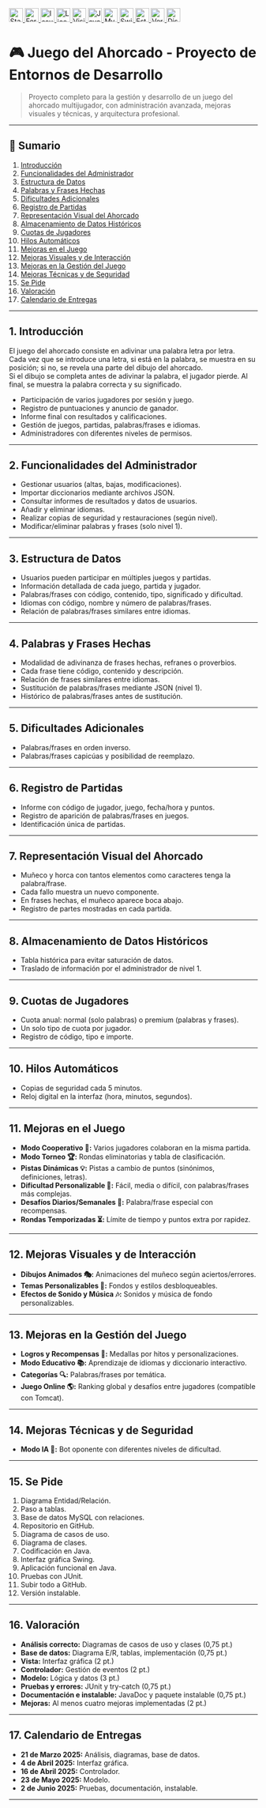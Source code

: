 <!-- Badges agrupados y limpios alineados a la izquierda, tamaño medio -->
<div align="left">
  <a href="https://github.com/Andres-glitch-cell/trabajoEntornosDesarolloAhorcado/stargazers">
    <img src="https://img.shields.io/github/stars/Andres-glitch-cell/trabajoEntornosDesarolloAhorcado?style=plastic&label=Stars&color=6C78AF&logo=github" alt="Stars" height="28"/>
  </a>
  <a href="https://github.com/Andres-glitch-cell/trabajoEntornosDesarolloAhorcado/network/members">
    <img src="https://img.shields.io/github/forks/Andres-glitch-cell/trabajoEntornosDesarolloAhorcado?style=plastic&label=Forks&color=43e97b&logo=github" alt="Forks" height="28"/>
  </a>
  <a href="https://github.com/Andres-glitch-cell/trabajoEntornosDesarolloAhorcado/issues">
    <img src="https://img.shields.io/github/issues/Andres-glitch-cell/trabajoEntornosDesarolloAhorcado?style=plastic&label=Issues&color=fc466b&logo=github" alt="Issues" height="28"/>
  </a>
  <a href="LICENSE">
    <img src="https://img.shields.io/github/license/Andres-glitch-cell/trabajoEntornosDesarolloAhorcado?style=plastic&label=License&color=3f5efb" alt="License" height="28"/>
  </a>
  <a href="#">
    <img src="https://visitor-badge.laobi.icu/badge?page_id=Andres-glitch-cell.trabajoEntornosDesarolloAhorcado&style=plastic&color=38f9d7" alt="Visitors" height="28"/>
  </a>
  <a href="#">
    <img src="https://img.shields.io/badge/Java-17-007396?style=plastic&logo=java&logoColor=white" alt="Java" height="28"/>
  </a>
  <a href="#">
    <img src="https://img.shields.io/badge/MySQL-8.0-4479A1?style=plastic&logo=mysql&logoColor=white" alt="MySQL" height="28"/>
  </a>
  <a href="#">
    <img src="https://img.shields.io/badge/Swing-GUI-6C78AF?style=plastic" alt="Swing" height="28"/>
  </a>
  <a href="#">
    <img src="https://img.shields.io/badge/Estado-Production%20Ready-brightgreen?style=plastic" alt="Estado" height="28"/>
  </a>
  <a href="#">
    <img src="https://img.shields.io/badge/Version-1.0.0-blue?style=plastic" alt="Version" height="28"/>
  </a>
  <a href="#">
    <img src="https://img.shields.io/badge/Soporte-Discord-7289DA?style=plastic&logo=discord&logoColor=white" alt="Discord" height="28"/>
  </a>
</div>

# 🎮 Juego del Ahorcado - Proyecto de Entornos de Desarrollo

> Proyecto completo para la gestión y desarrollo de un juego del ahorcado multijugador, con administración avanzada, mejoras visuales y técnicas, y arquitectura profesional.

---

## 📑 Sumario

1. [Introducción](#introducción)
2. [Funcionalidades del Administrador](#funcionalidades-del-administrador)
3. [Estructura de Datos](#estructura-de-datos)
4. [Palabras y Frases Hechas](#palabras-y-frases-hechas)
5. [Dificultades Adicionales](#dificultades-adicionales)
6. [Registro de Partidas](#registro-de-partidas)
7. [Representación Visual del Ahorcado](#representación-visual-del-ahorcado)
8. [Almacenamiento de Datos Históricos](#almacenamiento-de-datos-históricos)
9. [Cuotas de Jugadores](#cuotas-de-jugadores)
10. [Hilos Automáticos](#hilos-automáticos)
11. [Mejoras en el Juego](#mejoras-en-el-juego)
12. [Mejoras Visuales y de Interacción](#mejoras-visuales-y-de-interacción)
13. [Mejoras en la Gestión del Juego](#mejoras-en-la-gestión-del-juego)
14. [Mejoras Técnicas y de Seguridad](#mejoras-técnicas-y-de-seguridad)
15. [Se Pide](#se-pide)
16. [Valoración](#valoración)
17. [Calendario de Entregas](#calendario-de-entregas)

---

## 1. Introducción

El juego del ahorcado consiste en adivinar una palabra letra por letra.  
Cada vez que se introduce una letra, si está en la palabra, se muestra en su posición; si no, se revela una parte del dibujo del ahorcado.  
Si el dibujo se completa antes de adivinar la palabra, el jugador pierde. Al final, se muestra la palabra correcta y su significado.

- Participación de varios jugadores por sesión y juego.
- Registro de puntuaciones y anuncio de ganador.
- Informe final con resultados y calificaciones.
- Gestión de juegos, partidas, palabras/frases e idiomas.
- Administradores con diferentes niveles de permisos.

---

## 2. Funcionalidades del Administrador

- Gestionar usuarios (altas, bajas, modificaciones).
- Importar diccionarios mediante archivos JSON.
- Consultar informes de resultados y datos de usuarios.
- Añadir y eliminar idiomas.
- Realizar copias de seguridad y restauraciones (según nivel).
- Modificar/eliminar palabras y frases (solo nivel 1).

---

## 3. Estructura de Datos

- Usuarios pueden participar en múltiples juegos y partidas.
- Información detallada de cada juego, partida y jugador.
- Palabras/frases con código, contenido, tipo, significado y dificultad.
- Idiomas con código, nombre y número de palabras/frases.
- Relación de palabras/frases similares entre idiomas.

---

## 4. Palabras y Frases Hechas

- Modalidad de adivinanza de frases hechas, refranes o proverbios.
- Cada frase tiene código, contenido y descripción.
- Relación de frases similares entre idiomas.
- Sustitución de palabras/frases mediante JSON (nivel 1).
- Histórico de palabras/frases antes de sustitución.

---

## 5. Dificultades Adicionales

- Palabras/frases en orden inverso.
- Palabras/frases capicúas y posibilidad de reemplazo.

---

## 6. Registro de Partidas

- Informe con código de jugador, juego, fecha/hora y puntos.
- Registro de aparición de palabras/frases en juegos.
- Identificación única de partidas.

---

## 7. Representación Visual del Ahorcado

- Muñeco y horca con tantos elementos como caracteres tenga la palabra/frase.
- Cada fallo muestra un nuevo componente.
- En frases hechas, el muñeco aparece boca abajo.
- Registro de partes mostradas en cada partida.

---

## 8. Almacenamiento de Datos Históricos

- Tabla histórica para evitar saturación de datos.
- Traslado de información por el administrador de nivel 1.

---

## 9. Cuotas de Jugadores

- Cuota anual: normal (solo palabras) o premium (palabras y frases).
- Un solo tipo de cuota por jugador.
- Registro de código, tipo e importe.

---

## 10. Hilos Automáticos

- Copias de seguridad cada 5 minutos.
- Reloj digital en la interfaz (hora, minutos, segundos).

---

## 11. Mejoras en el Juego

- **Modo Cooperativo 🤝:** Varios jugadores colaboran en la misma partida.
- **Modo Torneo 🏆:** Rondas eliminatorias y tabla de clasificación.
- **Pistas Dinámicas 💡:** Pistas a cambio de puntos (sinónimos, definiciones, letras).
- **Dificultad Personalizable 🎯:** Fácil, media o difícil, con palabras/frases más complejas.
- **Desafíos Diarios/Semanales 📅:** Palabra/frase especial con recompensas.
- **Rondas Temporizadas ⏳:** Límite de tiempo y puntos extra por rapidez.

---

## 12. Mejoras Visuales y de Interacción

- **Dibujos Animados 🎭:** Animaciones del muñeco según aciertos/errores.
- **Temas Personalizables 🎨:** Fondos y estilos desbloqueables.
- **Efectos de Sonido y Música 🎶:** Sonidos y música de fondo personalizables.

---

## 13. Mejoras en la Gestión del Juego

- **Logros y Recompensas 🏅:** Medallas por hitos y personalizaciones.
- **Modo Educativo 📚:** Aprendizaje de idiomas y diccionario interactivo.
- **Categorías 🔍:** Palabras/frases por temática.
- **Juego Online 🌎:** Ranking global y desafíos entre jugadores (compatible con Tomcat).

---

## 14. Mejoras Técnicas y de Seguridad

- **Modo IA 🤖:** Bot oponente con diferentes niveles de dificultad.

---

## 15. Se Pide

1. Diagrama Entidad/Relación.
2. Paso a tablas.
3. Base de datos MySQL con relaciones.
4. Repositorio en GitHub.
5. Diagrama de casos de uso.
6. Diagrama de clases.
7. Codificación en Java.
8. Interfaz gráfica Swing.
9. Aplicación funcional en Java.
10. Pruebas con JUnit.
11. Subir todo a GitHub.
12. Versión instalable.

---

## 16. Valoración

- **Análisis correcto:** Diagramas de casos de uso y clases (0,75 pt.)
- **Base de datos:** Diagrama E/R, tablas, implementación (0,75 pt.)
- **Vista:** Interfaz gráfica (2 pt.)
- **Controlador:** Gestión de eventos (2 pt.)
- **Modelo:** Lógica y datos (3 pt.)
- **Pruebas y errores:** JUnit y try-catch (0,75 pt.)
- **Documentación e instalable:** JavaDoc y paquete instalable (0,75 pt.)
- **Mejoras:** Al menos cuatro mejoras implementadas (2 pt.)

---

## 17. Calendario de Entregas

- **21 de Marzo 2025:** Análisis, diagramas, base de datos.
- **4 de Abril 2025:** Interfaz gráfica.
- **16 de Abril 2025:** Controlador.
- **23 de Mayo 2025:** Modelo.
- **2 de Junio 2025:** Pruebas, documentación, instalable.

---
